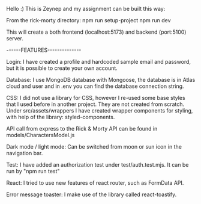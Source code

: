 Hello :) This is Zeynep and my assignment can be built this way:

From the rick-morty directory:
    npm run setup-project
    npm run dev

This will create a both frontend (localhost:5173) and backend (port:5100) server.

------FEATURES--------------

Login: I have created a profile and hardcoded sample email and password, but it is possible to create your own account.

Database: I use MongoDB database with Mongoose, the database is in Atlas cloud and user and in .env you can find the database connection string. 

CSS: I did not use a library for CSS, however I re-used some base styles that I used before in another project. They are not created from scratch. Under src/assets/wrappers I have created wrapper components for styling, with help of the library: styled-components.

API call from express to the Rick & Morty API can be found in models/CharactersModel.js

Dark mode / light mode: Can be switched from moon or sun icon in the navigation bar.

Test: I have added an authorization test under test/auth.test.mjs. It can be run by "npm run test"

React: I tried to use new features of react router, such as FormData API.

Error message toaster: I make use of the library called react-toastify.

